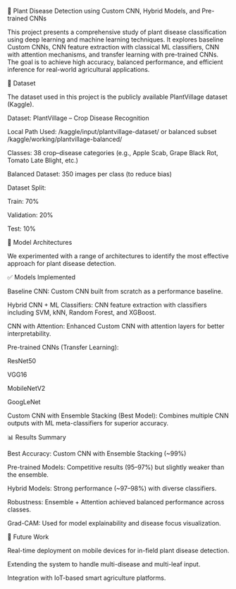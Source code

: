 🌿 Plant Disease Detection using Custom CNN, Hybrid Models, and Pre-trained CNNs

This project presents a comprehensive study of plant disease classification using deep learning and machine learning techniques. It explores baseline Custom CNNs, CNN feature extraction with classical ML classifiers, CNN with attention mechanisms, and transfer learning with pre-trained CNNs. The goal is to achieve high accuracy, balanced performance, and efficient inference for real-world agricultural applications.

📂 Dataset

The dataset used in this project is the publicly available PlantVillage dataset (Kaggle).

Dataset: PlantVillage – Crop Disease Recognition

Local Path Used: /kaggle/input/plantvillage-dataset/ or balanced subset /kaggle/working/plantvillage-balanced/

Classes: 38 crop–disease categories (e.g., Apple Scab, Grape Black Rot, Tomato Late Blight, etc.)

Balanced Dataset: 350 images per class (to reduce bias)

Dataset Split:

Train: 70%

Validation: 20%

Test: 10%

🧠 Model Architectures

We experimented with a range of architectures to identify the most effective approach for plant disease detection.

✅ Models Implemented

Baseline CNN: Custom CNN built from scratch as a performance baseline.

Hybrid CNN + ML Classifiers: CNN feature extraction with classifiers including SVM, kNN, Random Forest, and XGBoost.

CNN with Attention: Enhanced Custom CNN with attention layers for better interpretability.

Pre-trained CNNs (Transfer Learning):

ResNet50

VGG16

MobileNetV2

GoogLeNet

Custom CNN with Ensemble Stacking (Best Model): Combines multiple CNN outputs with ML meta-classifiers for superior accuracy.

📊 Results Summary

Best Accuracy: Custom CNN with Ensemble Stacking (~99%)

Pre-trained Models: Competitive results (95–97%) but slightly weaker than the ensemble.

Hybrid Models: Strong performance (~97–98%) with diverse classifiers.

Robustness: Ensemble + Attention achieved balanced performance across classes.

Grad-CAM: Used for model explainability and disease focus visualization.

🚀 Future Work

Real-time deployment on mobile devices for in-field plant disease detection.

Extending the system to handle multi-disease and multi-leaf input.

Integration with IoT-based smart agriculture platforms.
